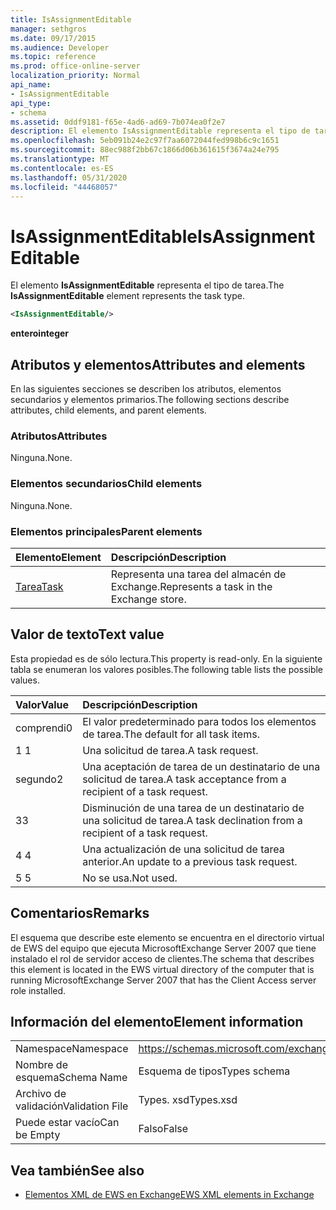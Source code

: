 ```yaml
---
title: IsAssignmentEditable
manager: sethgros
ms.date: 09/17/2015
ms.audience: Developer
ms.topic: reference
ms.prod: office-online-server
localization_priority: Normal
api_name:
- IsAssignmentEditable
api_type:
- schema
ms.assetid: 0ddf9181-f65e-4ad6-ad69-7b074ea0f2e7
description: El elemento IsAssignmentEditable representa el tipo de tarea.
ms.openlocfilehash: 5eb091b24e2c97f7aa6072044fed998b6c9c1651
ms.sourcegitcommit: 88ec988f2bb67c1866d06b361615f3674a24e795
ms.translationtype: MT
ms.contentlocale: es-ES
ms.lasthandoff: 05/31/2020
ms.locfileid: "44468057"
---
```

# <a name="isassignmenteditable"></a><span data-ttu-id="ad855-103">IsAssignmentEditable</span><span class="sxs-lookup"><span data-stu-id="ad855-103">IsAssignmentEditable</span></span>

<span data-ttu-id="ad855-104">El elemento **IsAssignmentEditable** representa el tipo de tarea.</span><span class="sxs-lookup"><span data-stu-id="ad855-104">The **IsAssignmentEditable** element represents the task type.</span></span> 
  
```xml
<IsAssignmentEditable/>
```

 <span data-ttu-id="ad855-105">**entero**</span><span class="sxs-lookup"><span data-stu-id="ad855-105">**integer**</span></span>
## <a name="attributes-and-elements"></a><span data-ttu-id="ad855-106">Atributos y elementos</span><span class="sxs-lookup"><span data-stu-id="ad855-106">Attributes and elements</span></span>

<span data-ttu-id="ad855-107">En las siguientes secciones se describen los atributos, elementos secundarios y elementos primarios.</span><span class="sxs-lookup"><span data-stu-id="ad855-107">The following sections describe attributes, child elements, and parent elements.</span></span>
  
### <a name="attributes"></a><span data-ttu-id="ad855-108">Atributos</span><span class="sxs-lookup"><span data-stu-id="ad855-108">Attributes</span></span>

<span data-ttu-id="ad855-109">Ninguna.</span><span class="sxs-lookup"><span data-stu-id="ad855-109">None.</span></span>
  
### <a name="child-elements"></a><span data-ttu-id="ad855-110">Elementos secundarios</span><span class="sxs-lookup"><span data-stu-id="ad855-110">Child elements</span></span>

<span data-ttu-id="ad855-111">Ninguna.</span><span class="sxs-lookup"><span data-stu-id="ad855-111">None.</span></span>
  
### <a name="parent-elements"></a><span data-ttu-id="ad855-112">Elementos principales</span><span class="sxs-lookup"><span data-stu-id="ad855-112">Parent elements</span></span>

|<span data-ttu-id="ad855-113">**Elemento**</span><span class="sxs-lookup"><span data-stu-id="ad855-113">**Element**</span></span>|<span data-ttu-id="ad855-114">**Descripción**</span><span class="sxs-lookup"><span data-stu-id="ad855-114">**Description**</span></span>|
|:-----|:-----|
|[<span data-ttu-id="ad855-115">Tarea</span><span class="sxs-lookup"><span data-stu-id="ad855-115">Task</span></span>](task.md) <br/> |<span data-ttu-id="ad855-116">Representa una tarea del almacén de Exchange.</span><span class="sxs-lookup"><span data-stu-id="ad855-116">Represents a task in the Exchange store.</span></span>  <br/> |
   
## <a name="text-value"></a><span data-ttu-id="ad855-117">Valor de texto</span><span class="sxs-lookup"><span data-stu-id="ad855-117">Text value</span></span>

<span data-ttu-id="ad855-118">Esta propiedad es de sólo lectura.</span><span class="sxs-lookup"><span data-stu-id="ad855-118">This property is read-only.</span></span> <span data-ttu-id="ad855-119">En la siguiente tabla se enumeran los valores posibles.</span><span class="sxs-lookup"><span data-stu-id="ad855-119">The following table lists the possible values.</span></span>
  
|<span data-ttu-id="ad855-120">**Valor**</span><span class="sxs-lookup"><span data-stu-id="ad855-120">**Value**</span></span>|<span data-ttu-id="ad855-121">**Descripción**</span><span class="sxs-lookup"><span data-stu-id="ad855-121">**Description**</span></span>|
|:-----|:-----|
|<span data-ttu-id="ad855-122">comprendi</span><span class="sxs-lookup"><span data-stu-id="ad855-122">0</span></span>  <br/> |<span data-ttu-id="ad855-123">El valor predeterminado para todos los elementos de tarea.</span><span class="sxs-lookup"><span data-stu-id="ad855-123">The default for all task items.</span></span>  <br/> |
|<span data-ttu-id="ad855-124">1 </span><span class="sxs-lookup"><span data-stu-id="ad855-124">1</span></span>  <br/> |<span data-ttu-id="ad855-125">Una solicitud de tarea.</span><span class="sxs-lookup"><span data-stu-id="ad855-125">A task request.</span></span>  <br/> |
|<span data-ttu-id="ad855-126">segundo</span><span class="sxs-lookup"><span data-stu-id="ad855-126">2</span></span>  <br/> |<span data-ttu-id="ad855-127">Una aceptación de tarea de un destinatario de una solicitud de tarea.</span><span class="sxs-lookup"><span data-stu-id="ad855-127">A task acceptance from a recipient of a task request.</span></span>  <br/> |
|<span data-ttu-id="ad855-128">3</span><span class="sxs-lookup"><span data-stu-id="ad855-128">3</span></span>  <br/> |<span data-ttu-id="ad855-129">Disminución de una tarea de un destinatario de una solicitud de tarea.</span><span class="sxs-lookup"><span data-stu-id="ad855-129">A task declination from a recipient of a task request.</span></span>  <br/> |
|<span data-ttu-id="ad855-130">4 </span><span class="sxs-lookup"><span data-stu-id="ad855-130">4</span></span>  <br/> |<span data-ttu-id="ad855-131">Una actualización de una solicitud de tarea anterior.</span><span class="sxs-lookup"><span data-stu-id="ad855-131">An update to a previous task request.</span></span>  <br/> |
|<span data-ttu-id="ad855-132">5 </span><span class="sxs-lookup"><span data-stu-id="ad855-132">5</span></span>  <br/> |<span data-ttu-id="ad855-133">No se usa.</span><span class="sxs-lookup"><span data-stu-id="ad855-133">Not used.</span></span>  <br/> |
   
## <a name="remarks"></a><span data-ttu-id="ad855-134">Comentarios</span><span class="sxs-lookup"><span data-stu-id="ad855-134">Remarks</span></span>

<span data-ttu-id="ad855-135">El esquema que describe este elemento se encuentra en el directorio virtual de EWS del equipo que ejecuta MicrosoftExchange Server 2007 que tiene instalado el rol de servidor acceso de clientes.</span><span class="sxs-lookup"><span data-stu-id="ad855-135">The schema that describes this element is located in the EWS virtual directory of the computer that is running MicrosoftExchange Server 2007 that has the Client Access server role installed.</span></span>
  
## <a name="element-information"></a><span data-ttu-id="ad855-136">Información del elemento</span><span class="sxs-lookup"><span data-stu-id="ad855-136">Element information</span></span>

|||
|:-----|:-----|
|<span data-ttu-id="ad855-137">Namespace</span><span class="sxs-lookup"><span data-stu-id="ad855-137">Namespace</span></span>  <br/> |https://schemas.microsoft.com/exchange/services/2006/types  <br/> |
|<span data-ttu-id="ad855-138">Nombre de esquema</span><span class="sxs-lookup"><span data-stu-id="ad855-138">Schema Name</span></span>  <br/> |<span data-ttu-id="ad855-139">Esquema de tipos</span><span class="sxs-lookup"><span data-stu-id="ad855-139">Types schema</span></span>  <br/> |
|<span data-ttu-id="ad855-140">Archivo de validación</span><span class="sxs-lookup"><span data-stu-id="ad855-140">Validation File</span></span>  <br/> |<span data-ttu-id="ad855-141">Types. xsd</span><span class="sxs-lookup"><span data-stu-id="ad855-141">Types.xsd</span></span>  <br/> |
|<span data-ttu-id="ad855-142">Puede estar vacío</span><span class="sxs-lookup"><span data-stu-id="ad855-142">Can be Empty</span></span>  <br/> |<span data-ttu-id="ad855-143">Falso</span><span class="sxs-lookup"><span data-stu-id="ad855-143">False</span></span>  <br/> |
   
## <a name="see-also"></a><span data-ttu-id="ad855-144">Vea también</span><span class="sxs-lookup"><span data-stu-id="ad855-144">See also</span></span>



- [<span data-ttu-id="ad855-145">Elementos XML de EWS en Exchange</span><span class="sxs-lookup"><span data-stu-id="ad855-145">EWS XML elements in Exchange</span></span>](ews-xml-elements-in-exchange.md)

